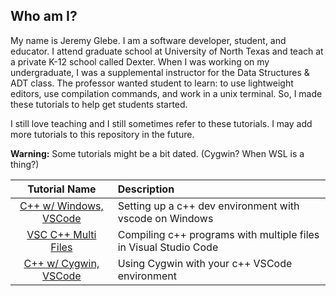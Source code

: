 ## Who am I?
My name is Jeremy Glebe. I am a software developer, student, and educator. I attend graduate school at University of North Texas and teach at a private K-12 school called Dexter.
When I was working on my undergraduate, I was a supplemental instructor for the Data Structures & ADT class. The professor wanted student to learn: to use lightweight editors, use compilation commands, and work in a unix terminal. So, I made these tutorials to help get students started.

I still love teaching and I still sometimes refer to these tutorials. I may add more tutorials to this repository in the future.

**Warning:** Some tutorials might be a bit dated. (Cygwin? When WSL is a thing?)

|    Tutorial Name     | Description                                        |
|:--------------------:|:-------------------------------------------------- |
| [C++ w/ Windows, VSCode](/dev_tool_tutorials/win_vsc/) | Setting up a c++ dev environment with vscode on Windows |
| [VSC C++ Multi Files](/dev_tool_tutorials/vsc_mf/) | Compiling c++ programs with multiple files in Visual Studio Code |
| [C++ w/ Cygwin, VSCode](/dev_tool_tutorials/cyg_vsc/) | Using Cygwin with your c++ VSCode environment |
